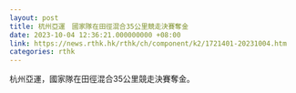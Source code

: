 ```yaml
---
layout: post
title: 杭州亞運　國家隊在田徑混合35公里競走決賽奪金
date: 2023-10-04 12:36:21.000000000 +08:00
link: https://news.rthk.hk/rthk/ch/component/k2/1721401-20231004.htm
categories: rthk
---
```


杭州亞運，國家隊在田徑混合35公里競走決賽奪金。
